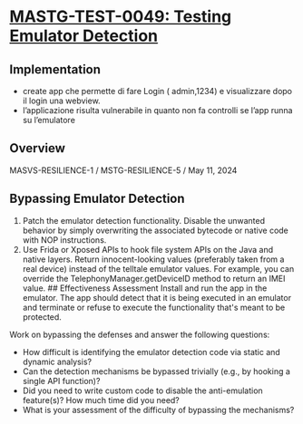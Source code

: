 # [MASTG-TEST-0049: Testing Emulator Detection](https://mas.owasp.org/MASTG/tests/android/MASVS-RESILIENCE/MASTG-TEST-0049)

## Implementation

- create app che permette di fare Login ( admin,1234) e visualizzare dopo il login una webview.
- l’applicazione risulta vulnerabile in quanto non fa controlli se l’app runna su l’emulatore

## Overview

MASVS-RESILIENCE-1 / MSTG-RESILIENCE-5 / May 11, 2024

## Bypassing Emulator Detection
1. Patch the emulator detection functionality. Disable the unwanted behavior by simply overwriting the associated bytecode or native code with NOP instructions.
2. Use Frida or Xposed APIs to hook file system APIs on the Java and native layers. Return innocent-looking values (preferably taken from a real device) instead of the telltale emulator values. For example, you can override the TelephonyManager.getDeviceID method to return an IMEI value.
## Effectiveness Assessment
Install and run the app in the emulator. The app should detect that it is being executed in an emulator and terminate or refuse to execute the functionality that's meant to be protected.

Work on bypassing the defenses and answer the following questions:

- How difficult is identifying the emulator detection code via static and dynamic analysis?
- Can the detection mechanisms be bypassed trivially (e.g., by hooking a single API function)?
- Did you need to write custom code to disable the anti-emulation feature(s)? How much time did you need?
- What is your assessment of the difficulty of bypassing the mechanisms?
